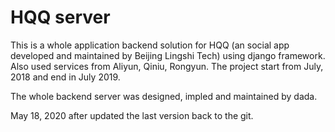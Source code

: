 # HQQ server

This is a whole application backend solution for HQQ (an social app developed and maintained by Beijing Lingshi Tech) using django framework. Also used services from Aliyun, Qiniu, Rongyun.
The project start from July, 2018 and end in July 2019.

The whole backend server was designed, impled and maintained by dada.


May 18, 2020 after updated the last version back to the git.
